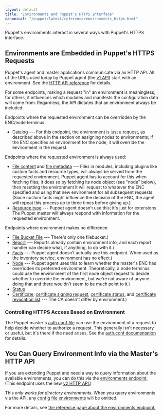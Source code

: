 ```yaml
---
layout: default
title: "Environments and Puppet's HTTPS Interface"
canonical: "/puppet/latest/reference/environments_https.html"
---
```


[v1 api]: /references/3.7.latest/developer/file.http_api_index.html#V1_API_Services
[http_api]: /references/3.7.latest/developer/file.http_api_index.html
[auth.conf file]: ./config_file_auth.html
[config_file_envs]: ./environments_classic.html


Puppet's environments interact in several ways with Puppet's HTTPS interface.

Environments are Embedded in Puppet's HTTPS Requests
-----

Puppet's agent and master applications communicate via an HTTP API. All of the URLs used today by Puppet agent (the [v1 API][]) start with an environment. See the [HTTP API reference][http_api] for details.

For some endpoints, making a request "in" an environment is meaningless; for others, it influences which modules and manifests the configuration data will come from. Regardless, the API dictates that an environment always be included.

Endpoints where the requested environment can be overridden by the ENC/node terminus:

- [Catalog](/references/3.7.latest/developer/file.http_catalog.html) --- For this endpoint, the environment is just a request, as described above in the section on assigning nodes to environments; if the ENC specifies an environment for the node, it will override the environment in the request.

Endpoints where the requested environment is always used:

- [File content](/references/3.7.latest/developer/file.http_file_content.html) and [file metadata](/references/3.7.latest/developer/file.http_file_metadata.html) --- Files in modules, including plugins like custom facts and resource types, will always be served from the requested environment. Puppet agent has to account for this when fetching files; it does so by fetching its node object (see "node" below), then resetting the environment it will request to whatever the ENC specified and using that new environment for all subsequent requests. (Since custom facts might influence the decision of the ENC, the agent will repeat this process up to three times before giving up.)
- [Resource type](/references/3.7.latest/developer/file.http_resource_type.html) --- Puppet agent doesn't use this; it's just for extensions. The Puppet master will always respond with information for the requested environment.

Endpoints where environment makes no difference:

- [File Bucket File](/references/3.7.latest/developer/file.http_file_bucket_file.html) --- There's only one filebucket.)
- [Report](/references/3.7.latest/developer/file.http_report.html) --- Reports already contain environment info, and each report handler can decide what, if anything, to do with it.)
- [Facts](/references/3.7.latest/developer/file.http_facts.html) --- Puppet agent doesn't actually use this endpoint. When used as the inventory service, environment has no effect.)
- [Node](/references/3.7.latest/developer/file.http_node.html) --- Puppet agent uses this to learn whether the master's ENC has overridden its preferred environment. Theoretically, a node terminus could use the environment of the first node object request to decide whether to override the environment, but we're not aware of anyone doing that and there wouldn't seem to be much point to it.)
- [Status](/references/3.7.latest/developer/file.http_status.html)
- [Certificate](/references/3.7.latest/developer/file.http_certificate.html), [certificate signing request](/references/3.7.latest/developer/file.http_certificate_request.html), [certificate status](/references/3.7.latest/developer/file.http_certificate_status.html), and [certificate revocation list](/references/3.7.latest/developer/file.http_certificate_revocation_list.html) --- The CA doesn't differ by environment.)

### Controlling HTTPS Access Based on Environment

The Puppet master's [auth.conf file][] can use the environment of a request to help decide whether to authorize a request. This generally isn't necessary or useful, but it's there if the need arises. See the [auth.conf documentation][auth.conf file] for details.

You Can Query Environment Info via the Master's HTTP API
-----

If you are extending Puppet and need a way to query information about the available environments, you can do this via the [environments endpoint.][env_endpoint] (This endpoint uses the new [v2 HTTP API.][v2_api])

This _only works for directory environments._ When you query environments via the API, any [config file environments][config_file_envs] will be omitted.

For more details, see [the reference page about the environments endpoint.][env_endpoint]

[v2_api]: /references/3.7.latest/developer/file.http_api_index.html#V2_HTTP_API
[env_endpoint]: /references/3.7.latest/developer/file.http_environments.html
